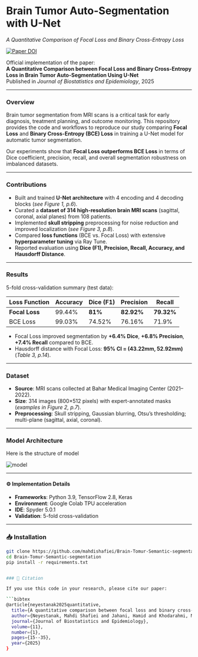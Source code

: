 # Brain Tumor Auto-Segmentation with U-Net  
*A Quantitative Comparison of Focal Loss and Binary Cross-Entropy Loss*

[![Paper DOI](https://img.shields.io/badge/DOI-10.18502/jbe.v11i1.19315-blue)](https://doi.org/10.18502/jbe.v11i1.19315)

Official implementation of the paper:  
**A Quantitative Comparison between Focal Loss and Binary Cross-Entropy Loss in Brain Tumor Auto-Segmentation Using U-Net**  
Published in *Journal of Biostatistics and Epidemiology*, 2025 

---

### Overview
Brain tumor segmentation from MRI scans is a critical task for early diagnosis, treatment planning, and outcome monitoring. This repository provides the code and workflows to reproduce our study comparing **Focal Loss** and **Binary Cross-Entropy (BCE) Loss** in training a U-Net model for automatic tumor segmentation.

Our experiments show that **Focal Loss outperforms BCE Loss** in terms of Dice coefficient, precision, recall, and overall segmentation robustness on imbalanced datasets.

---

### Contributions
- Built and trained **U-Net architecture** with 4 encoding and 4 decoding blocks (*see Figure 1, p.6*).  
- Curated a **dataset of 314 high-resolution brain MRI scans** (sagittal, coronal, axial planes) from 108 patients.  
- Implemented **skull stripping** preprocessing for noise reduction and improved localization (*see Figure 3, p.8*).  
- Compared **loss functions** (BCE vs. Focal Loss) with extensive **hyperparameter tuning** via Ray Tune.  
- Reported evaluation using **Dice (F1), Precision, Recall, Accuracy, and Hausdorff Distance**.  

---

### Results
5-fold cross-validation summary (test data):

| Loss Function | Accuracy | Dice (F1) | Precision | Recall |
|---------------|----------|-----------|-----------|--------|
| **Focal Loss** | 99.44%   | **81%**   | **82.92%** | **79.32%** |
| BCE Loss      | 99.03%   | 74.52%    | 76.16%    | 71.9%  |

- Focal Loss improved segmentation by **+6.4% Dice**, **+6.8% Precision**, **+7.4% Recall** compared to BCE.  
- Hausdorff distance with Focal Loss: **95% CI = (43.22mm, 52.92mm)** (*Table 3, p.14*).  

---

### Dataset
- **Source**: MRI scans collected at Bahar Medical Imaging Center (2021–2022).  
- **Size**: 314 images (800×512 pixels) with expert-annotated masks (*examples in Figure 2, p.7*).  
- **Preprocessing**: Skull stripping, Gaussian blurring, Otsu’s thresholding; multi-plane (sagittal, axial, coronal).  


---

### Model Architecture
Here is the structure of model

![model](images/Model.png)

---

#### ⚙️ Implementation Details
- **Frameworks**: Python 3.9, TensorFlow 2.8, Keras  
- **Environment**: Google Colab TPU acceleration  
- **IDE**: Spyder 5.0.1  
- **Validation**: 5-fold cross-validation  

---

### 📥 Installation
```bash
git clone https://github.com/mahdishafiei/Brain-Tomur-Semantic-segmentation.git
cd Brain-Tomur-Semantic-segmentation
pip install -r requirements.txt


### 📄 Citation

If you use this code in your research, please cite our paper:

```bibtex
@article{neyestanak2025quantitative,
  title={A quantitative comparison between focal loss and binary cross-entropy loss in brain tumor auto-segmentation using U-Net},
  author={Neyestanak, Mahdi Shafiei and Jahani, Hamid and Khodarahmi, Mohsen and Zahiri, Javad and Hosseini, Mostafa and Fatoorchi, Amirali and Yekaninejad, Mir Saeed},
  journal={Journal of Biostatistics and Epidemiology},
  volume={11},
  number={1},
  pages={15--35},
  year={2025}
}
```
